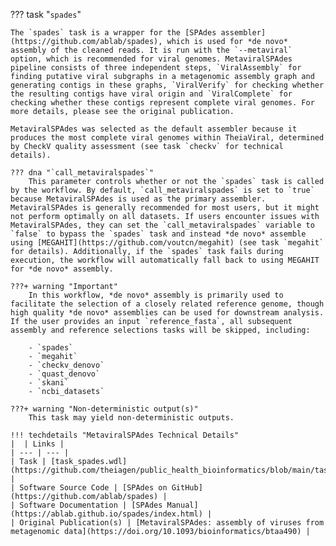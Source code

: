 ??? task "`spades`"

<!-- if: theiaviral -->
    The `spades` task is a wrapper for the [SPAdes assembler](https://github.com/ablab/spades), which is used for *de novo* assembly of the cleaned reads. It is run with the `--metaviral` option, which is recommended for viral genomes. MetaviralSPAdes pipeline consists of three independent steps, `ViralAssembly` for finding putative viral subgraphs in a metagenomic assembly graph and generating contigs in these graphs, `ViralVerify` for checking whether the resulting contigs have viral origin and `ViralComplete` for checking whether these contigs represent complete viral genomes. For more details, please see the original publication.

    MetaviralSPAdes was selected as the default assembler because it produces the most complete viral genomes within TheiaViral, determined by CheckV quality assessment (see task `checkv` for technical details).

    ??? dna "`call_metaviralspades`"
        This parameter controls whether or not the `spades` task is called by the workflow. By default, `call_metaviralspades` is set to `true` because MetaviralSPAdes is used as the primary assembler. MetaviralSPAdes is generally recommended for most users, but it might not perform optimally on all datasets. If users encounter issues with MetaviralSPAdes, they can set the `call_metaviralspades` variable to `false` to bypass the `spades` task and instead *de novo* assemble using [MEGAHIT](https://github.com/voutcn/megahit) (see task `megahit` for details). Additionally, if the `spades` task fails during execution, the workflow will automatically fall back to using MEGAHIT for *de novo* assembly.

    ???+ warning "Important"
        In this workflow, *de novo* assembly is primarily used to facilitate the selection of a closely related reference genome, though high quality *de novo* assemblies can be used for downstream analysis. If the user provides an input `reference_fasta`, all subsequent assembly and reference selections tasks will be skipped, including:

        - `spades`
        - `megahit`
        - `checkv_denovo`
        - `quast_denovo`
        - `skani`
        - `ncbi_datasets`
<!-- endif -->

    ???+ warning "Non-deterministic output(s)"
        This task may yield non-deterministic outputs.

    !!! techdetails "MetaviralSPAdes Technical Details"
    |  | Links |
    | --- | --- |
    | Task | [task_spades.wdl](https://github.com/theiagen/public_health_bioinformatics/blob/main/tasks/assembly/task_spades.wdl) |
    | Software Source Code | [SPAdes on GitHub](https://github.com/ablab/spades) |
    | Software Documentation | [SPAdes Manual](https://ablab.github.io/spades/index.html) |
    | Original Publication(s) | [MetaviralSPAdes: assembly of viruses from metagenomic data](https://doi.org/10.1093/bioinformatics/btaa490) |